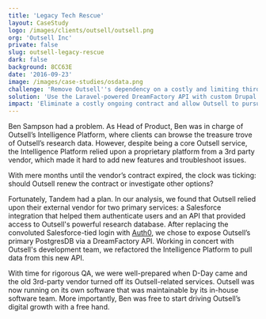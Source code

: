 ```yaml
---
title: 'Legacy Tech Rescue'
layout: CaseStudy
logo: /images/clients/outsell/outsell.png
org: 'Outsell Inc'
private: false
slug: outsell-legacy-rescue
dark: false
background: 8CC63E
date: '2016-09-23'
image: /images/case-studies/osdata.png
challenge: 'Remove Outsell''s dependency on a costly and limiting third-party API.'
solution: 'Use the Laravel-powered DreamFactory API with custom Drupal modules to distribute data.'
impact: 'Eliminate a costly ongoing contract and allow Outsell to pursue new development directions with in-house resources.'
---
```


Ben Sampson had a problem. As Head of Product, Ben was in charge of Outsell’s Intelligence Platform, where clients can browse the treasure trove of Outsell’s research data. However, despite being a core Outsell service, the Intelligence Platform relied upon a proprietary platform from a 3rd party vendor, which made it hard to add new features and troubleshoot issues.

With mere months until the vendor’s contract expired, the clock was ticking: should Outsell renew the contract or investigate other options?

Fortunately, Tandem had a plan. In our analysis, we found that Outsell relied upon their external vendor for two primary services: a Salesforce integration that helped them authenticate users and an API that provided access to Outsell's powerful research database. After replacing the convoluted Salesforce-tied login with [Auth0](/work/outsell-auth0/), we chose to expose Outsell’s primary PostgresDB via a DreamFactory API. Working in concert with Outsell's development team, we refactored the Intelligence Platform to pull data from this new API.

With time for rigorous QA, we were well-prepared when D-Day came and the old 3rd-party vendor turned off its Outsell-related services. Outsell was now running on its own software that was maintainable by its in-house software team. More importantly, Ben was free to start driving Outsell’s digital growth with a free hand.
